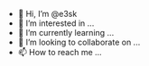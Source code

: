 - 👋 Hi, I’m @e3sk
- 👀 I’m interested in ...
- 🌱 I’m currently learning ...
- 💞️ I’m looking to collaborate on ...
- 📫 How to reach me ...

<!---
e3sk/e3sk is a ✨ special ✨ repository because its `README.md` (this file) appears on your GitHub profile.
You can click the Preview link to take a look at your changes.
--->
